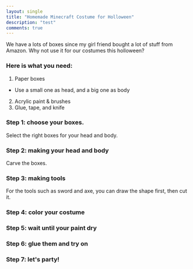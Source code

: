 ```yaml
---
layout: single
title: "Homemade Minecraft Costume for Holloween"
description: "test"
comments: true
---
```

We have a lots of boxes since my girl friend bought a lot of stuff from Amazon. Why not use it for our costumes this holloween?

### Here is what you need:
1. Paper boxes
  * Use a small one as head, and a big one as body
2. Acrylic paint & brushes
3. Glue, tape, and knife

### Step 1: choose your boxes.
Select the right boxes for your head and body. 

### Step 2: making your head and body
Carve the boxes.

### Step 3: making tools
For the tools such as sword and axe, you can draw the shape first, then cut it.

### Step 4: color your costume

### Step 5: wait until your paint dry

### Step 6: glue them and try on

### Step 7: let's party!
